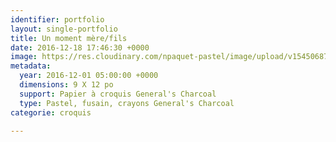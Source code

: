 ```yaml
---
identifier: portfolio
layout: single-portfolio
title: Un moment mère/fils
date: 2016-12-18 17:46:30 +0000
image: https://res.cloudinary.com/npaquet-pastel/image/upload/v1545068798/M%C3%A8refils-balan%C3%A7oire-croquis-fusain-2016.jpg
metadata:
  year: 2016-12-01 05:00:00 +0000
  dimensions: 9 X 12 po
  support: Papier à croquis General's Charcoal
  type: Pastel, fusain, crayons General's Charcoal
categorie: croquis

---
```

